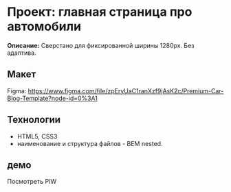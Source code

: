 # Проект: главная страница про автомобили
**Описание:**
Сверстано для фиксированной ширины 1280px. Без адаптива.

## Макет 
Figma: https://www.figma.com/file/zpEryUaC1ranXzf9jAsK2c/Premium-Car-Blog-Template?node-id=0%3A1

## Технологии
- HTML5, CSS3 
- наименование и структура файлов - BEM nested.

## демо
Посмотреть PIW
